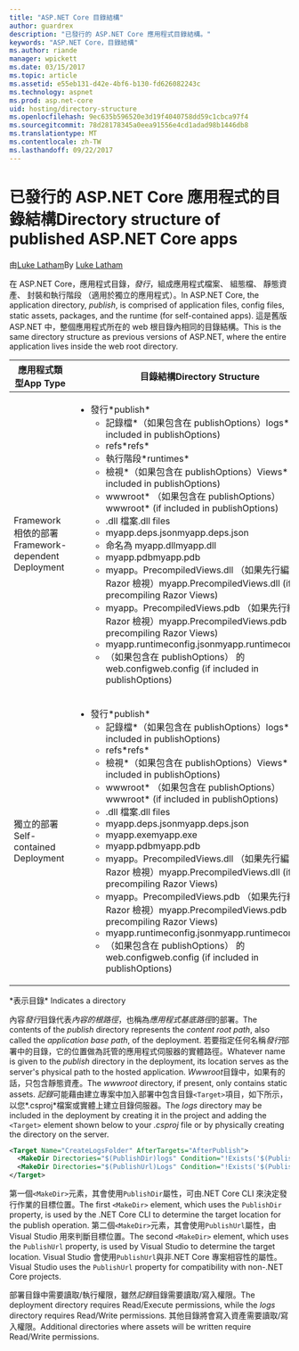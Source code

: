```yaml
---
title: "ASP.NET Core 目錄結構"
author: guardrex
description: "已發行的 ASP.NET Core 應用程式目錄結構。"
keywords: "ASP.NET Core，目錄結構"
ms.author: riande
manager: wpickett
ms.date: 03/15/2017
ms.topic: article
ms.assetid: e55eb131-d42e-4bf6-b130-fd626082243c
ms.technology: aspnet
ms.prod: asp.net-core
uid: hosting/directory-structure
ms.openlocfilehash: 9ec635b596520e3d19f4040758dd59c1cbca97f4
ms.sourcegitcommit: 78d28178345a0eea91556e4cd1adad98b1446db8
ms.translationtype: MT
ms.contentlocale: zh-TW
ms.lasthandoff: 09/22/2017
---
```

# <a name="directory-structure-of-published-aspnet-core-apps"></a><span data-ttu-id="a2ed8-104">已發行的 ASP.NET Core 應用程式的目錄結構</span><span class="sxs-lookup"><span data-stu-id="a2ed8-104">Directory structure of published ASP.NET Core apps</span></span>

<span data-ttu-id="a2ed8-105">由[Luke Latham](https://github.com/GuardRex)</span><span class="sxs-lookup"><span data-stu-id="a2ed8-105">By [Luke Latham](https://github.com/GuardRex)</span></span>

<span data-ttu-id="a2ed8-106">在 ASP.NET Core，應用程式目錄，*發行*，組成應用程式檔案、 組態檔、 靜態資產、 封裝和執行階段 （適用於獨立的應用程式）。</span><span class="sxs-lookup"><span data-stu-id="a2ed8-106">In ASP.NET Core, the application directory, *publish*, is comprised of application files, config files, static assets, packages, and the runtime (for self-contained apps).</span></span> <span data-ttu-id="a2ed8-107">這是舊版 ASP.NET 中，整個應用程式所在的 web 根目錄內相同的目錄結構。</span><span class="sxs-lookup"><span data-stu-id="a2ed8-107">This is the same directory structure as previous versions of ASP.NET, where the entire application lives inside the web root directory.</span></span>

| <span data-ttu-id="a2ed8-108">應用程式類型</span><span class="sxs-lookup"><span data-stu-id="a2ed8-108">App Type</span></span> | <span data-ttu-id="a2ed8-109">目錄結構</span><span class="sxs-lookup"><span data-stu-id="a2ed8-109">Directory Structure</span></span> |
| --- | --- |
| <span data-ttu-id="a2ed8-110">Framework 相依的部署</span><span class="sxs-lookup"><span data-stu-id="a2ed8-110">Framework-dependent Deployment</span></span> | <ul><li><span data-ttu-id="a2ed8-111">發行\*</span><span class="sxs-lookup"><span data-stu-id="a2ed8-111">publish\*</span></span><ul><li><span data-ttu-id="a2ed8-112">記錄檔\*（如果包含在 publishOptions）</span><span class="sxs-lookup"><span data-stu-id="a2ed8-112">logs\* (if included in publishOptions)</span></span></li><li><span data-ttu-id="a2ed8-113">refs\*</span><span class="sxs-lookup"><span data-stu-id="a2ed8-113">refs\*</span></span></li><li><span data-ttu-id="a2ed8-114">執行階段\*</span><span class="sxs-lookup"><span data-stu-id="a2ed8-114">runtimes\*</span></span></li><li><span data-ttu-id="a2ed8-115">檢視\*（如果包含在 publishOptions）</span><span class="sxs-lookup"><span data-stu-id="a2ed8-115">Views\* (if included in publishOptions)</span></span></li><li><span data-ttu-id="a2ed8-116">wwwroot\* （如果包含在 publishOptions）</span><span class="sxs-lookup"><span data-stu-id="a2ed8-116">wwwroot\* (if included in publishOptions)</span></span></li><li><span data-ttu-id="a2ed8-117">.dll 檔案</span><span class="sxs-lookup"><span data-stu-id="a2ed8-117">.dll files</span></span></li><li><span data-ttu-id="a2ed8-118">myapp.deps.json</span><span class="sxs-lookup"><span data-stu-id="a2ed8-118">myapp.deps.json</span></span></li><li><span data-ttu-id="a2ed8-119">命名為 myapp.dll</span><span class="sxs-lookup"><span data-stu-id="a2ed8-119">myapp.dll</span></span></li><li><span data-ttu-id="a2ed8-120">myapp.pdb</span><span class="sxs-lookup"><span data-stu-id="a2ed8-120">myapp.pdb</span></span></li><li><span data-ttu-id="a2ed8-121">myapp。PrecompiledViews.dll （如果先行編譯 Razor 檢視）</span><span class="sxs-lookup"><span data-stu-id="a2ed8-121">myapp.PrecompiledViews.dll (if precompiling Razor Views)</span></span></li><li><span data-ttu-id="a2ed8-122">myapp。PrecompiledViews.pdb （如果先行編譯 Razor 檢視）</span><span class="sxs-lookup"><span data-stu-id="a2ed8-122">myapp.PrecompiledViews.pdb (if precompiling Razor Views)</span></span></li><li><span data-ttu-id="a2ed8-123">myapp.runtimeconfig.json</span><span class="sxs-lookup"><span data-stu-id="a2ed8-123">myapp.runtimeconfig.json</span></span></li><li><span data-ttu-id="a2ed8-124">（如果包含在 publishOptions） 的 web.config</span><span class="sxs-lookup"><span data-stu-id="a2ed8-124">web.config (if included in publishOptions)</span></span></li></ul></li></ul> |
| <span data-ttu-id="a2ed8-125">獨立的部署</span><span class="sxs-lookup"><span data-stu-id="a2ed8-125">Self-contained Deployment</span></span> | <ul><li><span data-ttu-id="a2ed8-126">發行\*</span><span class="sxs-lookup"><span data-stu-id="a2ed8-126">publish\*</span></span><ul><li><span data-ttu-id="a2ed8-127">記錄檔\*（如果包含在 publishOptions）</span><span class="sxs-lookup"><span data-stu-id="a2ed8-127">logs\* (if included in publishOptions)</span></span></li><li><span data-ttu-id="a2ed8-128">refs\*</span><span class="sxs-lookup"><span data-stu-id="a2ed8-128">refs\*</span></span></li><li><span data-ttu-id="a2ed8-129">檢視\*（如果包含在 publishOptions）</span><span class="sxs-lookup"><span data-stu-id="a2ed8-129">Views\* (if included in publishOptions)</span></span></li><li><span data-ttu-id="a2ed8-130">wwwroot\* （如果包含在 publishOptions）</span><span class="sxs-lookup"><span data-stu-id="a2ed8-130">wwwroot\* (if included in publishOptions)</span></span></li><li><span data-ttu-id="a2ed8-131">.dll 檔案</span><span class="sxs-lookup"><span data-stu-id="a2ed8-131">.dll files</span></span></li><li><span data-ttu-id="a2ed8-132">myapp.deps.json</span><span class="sxs-lookup"><span data-stu-id="a2ed8-132">myapp.deps.json</span></span></li><li><span data-ttu-id="a2ed8-133">myapp.exe</span><span class="sxs-lookup"><span data-stu-id="a2ed8-133">myapp.exe</span></span></li><li><span data-ttu-id="a2ed8-134">myapp.pdb</span><span class="sxs-lookup"><span data-stu-id="a2ed8-134">myapp.pdb</span></span></li><li><span data-ttu-id="a2ed8-135">myapp。PrecompiledViews.dll （如果先行編譯 Razor 檢視）</span><span class="sxs-lookup"><span data-stu-id="a2ed8-135">myapp.PrecompiledViews.dll (if precompiling Razor Views)</span></span></li><li><span data-ttu-id="a2ed8-136">myapp。PrecompiledViews.pdb （如果先行編譯 Razor 檢視）</span><span class="sxs-lookup"><span data-stu-id="a2ed8-136">myapp.PrecompiledViews.pdb (if precompiling Razor Views)</span></span></li><li><span data-ttu-id="a2ed8-137">myapp.runtimeconfig.json</span><span class="sxs-lookup"><span data-stu-id="a2ed8-137">myapp.runtimeconfig.json</span></span></li><li><span data-ttu-id="a2ed8-138">（如果包含在 publishOptions） 的 web.config</span><span class="sxs-lookup"><span data-stu-id="a2ed8-138">web.config (if included in publishOptions)</span></span></li></ul></li></ul> |
<span data-ttu-id="a2ed8-139">\*表示目錄</span><span class="sxs-lookup"><span data-stu-id="a2ed8-139">\* Indicates a directory</span></span>

<span data-ttu-id="a2ed8-140">內容*發行*目錄代表*內容的根路徑*，也稱為*應用程式基底路徑*的部署。</span><span class="sxs-lookup"><span data-stu-id="a2ed8-140">The contents of the *publish* directory represents the *content root path*, also called the *application base path*, of the deployment.</span></span> <span data-ttu-id="a2ed8-141">若要指定任何名稱*發行*部署中的目錄，它的位置做為託管的應用程式伺服器的實體路徑。</span><span class="sxs-lookup"><span data-stu-id="a2ed8-141">Whatever name is given to the *publish* directory in the deployment, its location serves as the server's physical path to the hosted application.</span></span> <span data-ttu-id="a2ed8-142">*Wwwroot*目錄中，如果有的話，只包含靜態資產。</span><span class="sxs-lookup"><span data-stu-id="a2ed8-142">The *wwwroot* directory, if present, only contains static assets.</span></span> <span data-ttu-id="a2ed8-143">*記錄*可能藉由建立專案中加入部署中包含目錄`<Target>`項目，如下所示，以您*.csproj*檔案或實體上建立目錄伺服器。</span><span class="sxs-lookup"><span data-stu-id="a2ed8-143">The *logs* directory may be included in the deployment by creating it in the project and adding the `<Target>` element shown below to your *.csproj* file or by physically creating the directory on the server.</span></span>

```xml
<Target Name="CreateLogsFolder" AfterTargets="AfterPublish">
  <MakeDir Directories="$(PublishDir)logs" Condition="!Exists('$(PublishDir)logs')" />
  <MakeDir Directories="$(PublishUrl)Logs" Condition="!Exists('$(PublishUrl)Logs')" />
</Target>
```

<span data-ttu-id="a2ed8-144">第一個`<MakeDir>`元素，其會使用`PublishDir`屬性，可由.NET Core CLI 來決定發行作業的目標位置。</span><span class="sxs-lookup"><span data-stu-id="a2ed8-144">The first `<MakeDir>` element, which uses the `PublishDir` property, is used by the .NET Core CLI to determine the target location for the publish operation.</span></span> <span data-ttu-id="a2ed8-145">第二個`<MakeDir>`元素，其會使用`PublishUrl`屬性，由 Visual Studio 用來判斷目標位置。</span><span class="sxs-lookup"><span data-stu-id="a2ed8-145">The second `<MakeDir>` element, which uses the `PublishUrl` property, is used by Visual Studio to determine the target location.</span></span> <span data-ttu-id="a2ed8-146">Visual Studio 會使用`PublishUrl`與非.NET Core 專案相容性的屬性。</span><span class="sxs-lookup"><span data-stu-id="a2ed8-146">Visual Studio uses the `PublishUrl` property for compatibility with non-.NET Core projects.</span></span>

<span data-ttu-id="a2ed8-147">部署目錄中需要讀取/執行權限，雖然*記錄*目錄需要讀取/寫入權限。</span><span class="sxs-lookup"><span data-stu-id="a2ed8-147">The deployment directory requires Read/Execute permissions, while the *logs* directory requires Read/Write permissions.</span></span> <span data-ttu-id="a2ed8-148">其他目錄將會寫入資產需要讀取/寫入權限。</span><span class="sxs-lookup"><span data-stu-id="a2ed8-148">Additional directories where assets will be written require Read/Write permissions.</span></span>
